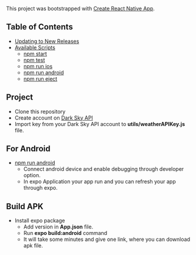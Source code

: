 This project was bootstrapped with [Create React Native App](https://github.com/react-community/create-react-native-app).

## Table of Contents

* [Updating to New Releases](#updating-to-new-releases)
* [Available Scripts](#available-scripts)
  * [npm start](#npm-start)
  * [npm test](#npm-test)
  * [npm run ios](#npm-run-ios)
  * [npm run android](#npm-run-android)
  * [npm run eject](#npm-run-eject)

## Project

* Clone this repository
* Create account on [Dark Sky API](https://darksky.net/dev)
* Import key from your Dark Sky API account to **utils/weatherAPIKey.js** file.

## For Android

* [npm run android](#npm-run-android)
  * Connect android device and enable debugging through developer option.
  * In expo Application your app run and you can refresh your app through expo.
 
## Build APK

* Install expo package
  * Add version in **App.json** file.
  * Run **expo build:android** command
  * It will take some minutes and give one link, where you can download apk file.
